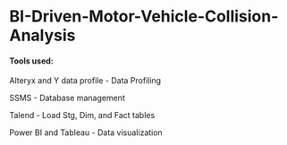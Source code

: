 # BI-Driven-Motor-Vehicle-Collision-Analysis

#### Tools used:
Alteryx and Y data profile - Data Profiling

SSMS - Database management

Talend - Load Stg, Dim, and Fact tables

Power BI and Tableau - Data visualization

